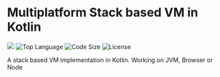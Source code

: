 # Multiplatform Stack based VM in Kotlin
![](https://github.com/hiperbou/stackvm/actions/workflows/gradle.yml/badge.svg)
![Top Language](https://img.shields.io/github/languages/top/hiperbou/stackvm.svg?style=flat)
![Code Size](https://img.shields.io/github/languages/code-size/hiperbou/stackvm.svg?style=flat)
![License](https://img.shields.io/github/license/hiperbou/stackvm.svg?style=flat&logo=gnu)

A stack based VM implementation in Kotlin.
Working on JVM, Browser or Node
